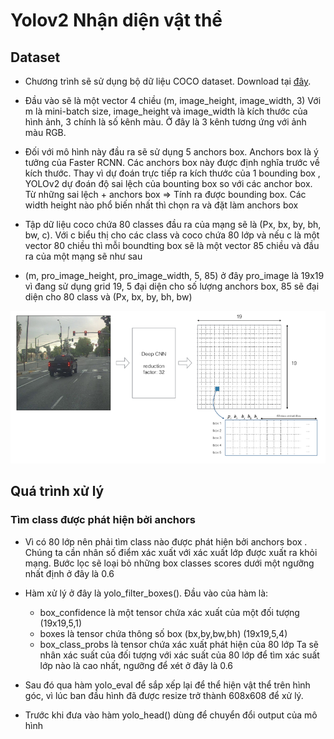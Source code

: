 # Yolov2 Nhận diện vật thể

## Dataset 

- Chương trình sẽ sử dụng bộ dữ liệu COCO dataset. Download tại [đây](https://github.com/OlafenwaMoses/ImageAI/releases/download/1.0/yolo.h5).

- Đầu vào sẽ là một vector 4 chiều (m, image_height, image_width, 3)
Với m là mini-batch size, image_height và image_width là kích thước của hình ảnh, 3 chính là số kênh màu. Ở đây là 3 kênh tương ứng với ảnh màu RGB.

- Đối với mô hình này đầu ra sẽ sử dụng 5 anchors box. Anchors box là ý tưởng của Faster RCNN. Các anchors box này được định nghĩa trước về kích thước. Thay vì dự đoán trực tiếp ra kích thước của 1 bounding box , YOLOv2 dự đoán độ sai lệch của bounting box so với các anchor box. Từ những sai lệch + anchors box => Tính ra được bounding box. Các width height nào phổ biến nhất thì chọn ra và đặt làm anchors box

- Tập dữ liệu coco chứa 80 classes đầu ra của mạng sẽ là (Px, bx, by, bh, bw, c). Với c biểu thị cho các class và coco chứa
80 lớp và nếu c là một vector 80 chiều thì mỗi boundting box sẽ là một vector 85 chiều và đầu ra của một mạng sẽ 
như sau

- (m, pro_image_height, pro_image_width, 5, 85) ở đây pro_image là 19x19 vì đang sử dụng grid 19, 5 đại diện cho số lượng anchors box, 85 sẽ đại diện cho 80 class và (Px, bx, by, bh, bw)

![alt_text](/image/Capture.PNG)

## Quá trình xử lý

### Tìm class được phát hiện bởi anchors

- Vì có 80 lớp nên phải tìm class nào được phát hiện bởi anchors box . Chúng ta cần nhân số điểm xác xuất với xác xuất lớp được xuất ra khỏi mạng. Bước lọc sẽ loại bỏ những box classes scores dưới một ngưỡng nhất định ở đây là 0.6

- Hàm xử lý ở đây là yolo_filter_boxes(). Đầu vào của hàm là:
  - box_confidence là một tensor chứa xác xuất của một đối tượng (19x19,5,1)
  - boxes là tensor chứa thông số box (bx,by,bw,bh) (19x19,5,4)
  - box_class_probs là tensor chứa xác xuất phát hiện của 80 lớp
  Ta sẽ nhân xác suất của đối tượng với xác suất của 80 lớp để tìm xác suất lớp nào là cao nhất, ngưỡng để xét ở đây là 0.6

- Sau đó qua hàm yolo_eval để sắp xếp lại để thể hiện vật thể trên hình góc, vì lúc ban đầu hình đã được resize trở thành 608x608 để xử lý.

- Trước khi đưa vào hàm yolo_head() dùng để chuyển đổi output của mô hình 
